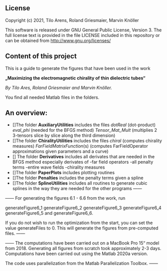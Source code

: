 ## License

Copyright (c) 2021, Tilo Arens, Roland Griesmaier, Marvin Knöller

This software is released under GNU General Public License, Version 3.
The full license text is provided in the file LICENSE included in this repository 
or can be obtained from http://www.gnu.org/licenses/


## Content of this project
This is a guide to generate the figures that have been used in the work

**„Maximizing the electromagnetic chirality of thin dielectric tubes“**

_By Tilo Ares, Roland Griesmaier and Marvin Knöller._

You find all needed Matlab files in the folders. 

## An overview:
- []The folder **AuxiliaryUtilities** includes the files _dotReal_ (dot-product)
								   _eval_phi_ (needed for the BFGS method)
								   _Tensor_Mat_Mult_ (multiplies 2 3-tensors slice by slice along the third dimension)
- []The folder **ChiralityUtilities** includes the files _chiral_ (computes chirality measures)
								  _FarFieldMatrixFunction_(s) (computes FarFieldOperator approximations given parameters and a curve)
- [] The folder **Derivatives** includes all derivates that are needed in the BFGS method especially derivates of 
-far field operators
-all penalty terms
-entire wave fields
-chirality measures
- []The folder **PaperPlots** includes plotting routines
- []The folder **Penalties** includes the penalty terms given a spline
- []The folder **SplineUtilities** includes all routines to generate cubic splines in the way they are needed for the other programs 
——

——
For generating the figures 6.1 - 6.6 from the work, run

generateFigure6_1
generateFigure6_2
generateFigure6_3
generateFigure6_4
generateFigure6_5 and
generateFigure6_6.

If you do not wish to run the optimization from the start, you can set the value generateFiles to 0.
This will generate the figures from pre-computed files.
——

——
The computations have been carried out on a MacBook Pro 15“ model from 2018.
Generating all figures from scratch took approximately 2-3 days.
Computations have been carried out using the Matlab 2020a version.

The code uses parallelization from the Matlab Parallelization Toolbox.
——

